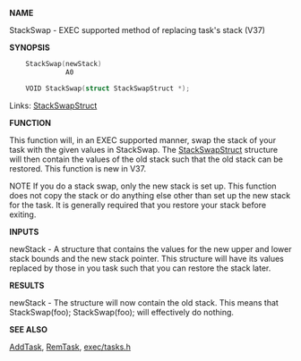 
**NAME**

StackSwap - EXEC supported method of replacing task's stack      (V37)

**SYNOPSIS**

```c
    StackSwap(newStack)
              A0

    VOID StackSwap(struct StackSwapStruct *);

```
Links: [StackSwapStruct](_008E) 

**FUNCTION**

This function will, in an EXEC supported manner, swap the
stack of your task with the given values in StackSwap.
The [StackSwapStruct](_008E) structure will then contain the values
of the old stack such that the old stack can be restored.
This function is new in V37.

NOTE
If you do a stack swap, only the new stack is set up.
This function does not copy the stack or do anything else
other than set up the new stack for the task.  It is
generally required that you restore your stack before
exiting.

**INPUTS**

newStack - A structure that contains the values for the
new upper and lower stack bounds and the new stack
pointer.  This structure will have its values
replaced by those in you task such that you can
restore the stack later.

**RESULTS**

newStack - The structure will now contain the old stack.
This means that StackSwap(foo); StackSwap(foo);
will effectively do nothing.

**SEE ALSO**

[AddTask](AddTask), [RemTask](RemTask), [exec/tasks.h](_008E)
